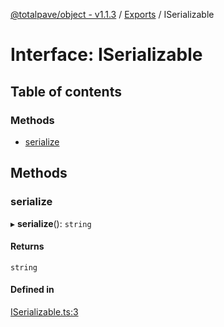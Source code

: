 [@totalpave/object - v1.1.3](../README.md) / [Exports](../modules.md) / ISerializable

# Interface: ISerializable

## Table of contents

### Methods

- [serialize](ISerializable.md#serialize)

## Methods

### serialize

▸ **serialize**(): `string`

#### Returns

`string`

#### Defined in

[ISerializable.ts:3](https://github.com/totalpave/object/blob/46425b4/src/ISerializable.ts#L3)
